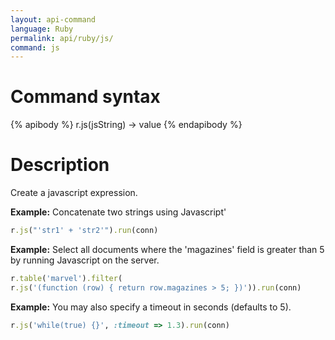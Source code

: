 ```yaml
---
layout: api-command
language: Ruby
permalink: api/ruby/js/
command: js
---
```


# Command syntax #

{% apibody %}
r.js(jsString) &rarr; value
{% endapibody %}

# Description #

Create a javascript expression.

__Example:__ Concatenate two strings using Javascript'

```rb
r.js("'str1' + 'str2'").run(conn)
```

__Example:__ Select all documents where the 'magazines' field is greater than 5 by
running Javascript on the server.

```rb
r.table('marvel').filter(
r.js('(function (row) { return row.magazines > 5; })')).run(conn)
```


__Example:__ You may also specify a timeout in seconds (defaults to 5).

```rb
r.js('while(true) {}', :timeout => 1.3).run(conn)
```

